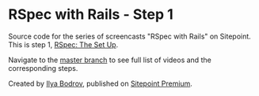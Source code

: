 # RSpec with Rails - Step 1

Source code for the series of screencasts "RSpec with Rails" on Sitepoint. This is step 1, [RSpec: The Set Up](https://www.sitepoint.com/premium/screencasts/rspec-the-set-up).

Navigate to the [master branch](https://github.com/learnable-content/RSpec-collection/tree/master) to see full list of videos and the corresponding steps.

Created by [Ilya Bodrov](http://radiant-wind.com), published on [Sitepoint Premium](https://www.sitepoint.com/premium).